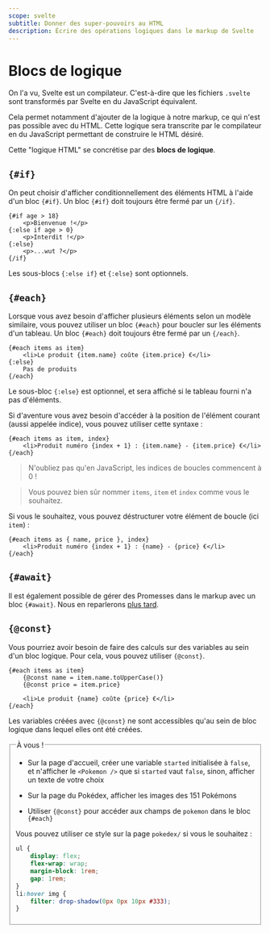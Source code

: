 ```yaml
---
scope: svelte
subtitle: Donner des super-pouvoirs au HTML
description: Écrire des opérations logiques dans le markup de Svelte
---
```


# Blocs de logique

On l'a vu, Svelte est un compilateur. C'est-à-dire que les fichiers `.svelte` sont transformés par
Svelte en du JavaScript équivalent.

Cela permet notamment d'ajouter de la logique à notre markup, ce qui n'est pas possible avec du
HTML. Cette logique sera transcrite par le compilateur en du JavaScript permettant de construire le
HTML désiré.

Cette "logique HTML" se concrétise par des **blocs de logique**.

## `{#if}`

On peut choisir d'afficher conditionnellement des éléments HTML à l'aide d'un bloc `{#if}`. Un bloc
`{#if}` doit toujours être fermé par un `{/if}`.

```svelte
{#if age > 18}
	<p>Bienvenue !</p>
{:else if age > 0}
	<p>Interdit !</p>
{:else}
	<p>...wut ?</p>
{/if}
```

Les sous-blocs `{:else if}` et `{:else}` sont optionnels.

## `{#each}`

Lorsque vous avez besoin d'afficher plusieurs éléments selon un modèle similaire, vous pouvez
utiliser un bloc `{#each}` pour boucler sur les éléments d'un tableau. Un bloc `{#each}` doit
toujours être fermé par un `{/each}`.

```svelte
{#each items as item}
	<li>Le produit {item.name} coûte {item.price} €</li>
{:else}
	Pas de produits
{/each}
```

Le sous-bloc `{:else}` est optionnel, et sera affiché si le tableau fourni n'a pas d'éléments.

Si d'aventure vous avez besoin d'accéder à la position de l'élément courant (aussi appelée indice),
vous pouvez utiliser cette syntaxe :

```svelte
{#each items as item, index}
	<li>Produit numéro {index + 1} : {item.name} - {item.price} €</li>
{/each}
```

> N'oubliez pas qu'en JavaScript, les indices de boucles commencent à 0 !

> Vous pouvez bien sûr nommer `items`, `item` et `index` comme vous le souhaitez.

Si vous le souhaitez, vous pouvez déstructurer votre élément de boucle (ici `item`) :

```svelte
{#each items as { name, price }, index}
	<li>Produit numéro {index + 1} : {name} - {price} €</li>
{/each}
```

## `{#await}`

Il est également possible de gérer des Promesses dans le markup avec un bloc `{#await}`. Nous en
reparlerons [plus tard]().

## `{@const}`

Vous pourriez avoir besoin de faire des calculs sur des variables au sein d'un bloc logique. Pour
cela, vous pouvez utiliser `{@const}`.

```svelte
{#each items as item}
	{@const name = item.name.toUpperCase()}
	{@const price = item.price}

	<li>Le produit {name} coûte {price} €</li>
{/each}
```

Les variables créées avec `{@const}` ne sont accessibles qu'au sein de bloc logique dans lequel
elles ont été créées.

<fieldset class='task'>
<legend>À vous !</legend>

- Sur la page d'accueil, créer une variable `started` initialisée à `false`, et n'afficher le
  `<Pokemon />` que si `started` vaut `false`, sinon, afficher un texte de votre choix

- Sur la page du Pokédex, afficher les images des 151 Pokémons

- Utiliser `{@const}` pour accéder aux champs de `pokemon` dans le bloc `{#each}`

Vous pouvez utiliser ce style sur la page `pokedex/` si vous le souhaitez :

```css
ul {
	display: flex;
	flex-wrap: wrap;
	margin-block: 1rem;
	gap: 1rem;
}
li:hover img {
	filter: drop-shadow(0px 0px 10px #333);
}
```

</fieldset>

